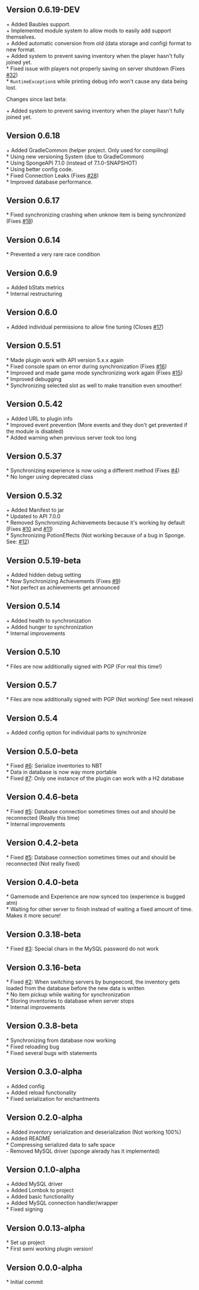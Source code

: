 Version 0.6.19-DEV
------------------

\+ Added Baubles support.  
\+ Implemented module system to allow mods to easily add support themselves.  
\+ Added automatic conversion from old (data storage and config) format to new format.  
\+ Added system to prevent saving inventory when the player hasn't fully joined yet.  
\* Fixed issue with players not properly saving on server shutdown (Fixes [#32](https://github.com/AuraDevelopmentTeam/InvSync/issues/32))  
\* `RuntimeException`s while printing debug info won't cause any data being lost.  

Changes since last beta:

\+ Added system to prevent saving inventory when the player hasn't fully joined yet.  


Version 0.6.18
--------------

\+ Added GradleCommon (helper project. Only used for compiling)  
\* Using new versioning System (due to GradleCommon)  
\* Using SpongeAPI 7.1.0 (instead of 7.1.0-SNAPSHOT)  
\* Using better config code.  
\* Fixed Connection Leaks (Fixes [#28](https://github.com/AuraDevelopmentTeam/InvSync/issues/28))  
\* Improved database performance.  


Version 0.6.17
--------------

\* Fixed synchronizing crashing when unknow item is being synchronized (Fixes [#18](https://github.com/AuraDevelopmentTeam/InvSync/issues/18))  


Version 0.6.14
--------------

\* Prevented a very rare race condition  


Version 0.6.9
-------------

\+ Added bStats metrics  
\* Internal restructuring  


Version 0.6.0
-------------

\+ Added individual permissions to allow fine tuning (Closes [#17](https://github.com/AuraDevelopmentTeam/InvSync/issues/17))  


Version 0.5.51
--------------

\* Made plugin work with API version 5.x.x again  
\* Fixed console spam on error during synchronization (Fixes [#16](https://github.com/AuraDevelopmentTeam/InvSync/issues/16))  
\* Improved and made game mode synchronizing work again (Fixes [#15](https://github.com/AuraDevelopmentTeam/InvSync/issues/15))  
\* Improved debugging  
\* Synchronizing selected slot as well to make transition even smoother!  


Version 0.5.42
--------------

\+ Added URL to plugin info  
\* Improved event prevention (More events and they don't get prevented if the module is disabled)  
\* Added warning when previous server took too long  


Version 0.5.37
--------------

\* Synchronizing experience is now using a different method (Fixes [#4](https://github.com/AuraDevelopmentTeam/InvSync/issues/4))  
\* No longer using deprecated class  


Version 0.5.32
--------------

\+ Added Manifest to jar  
\* Updated to API 7.0.0  
\* Removed Synchronizing Achievements because it's working by default (Fixes [#10](https://github.com/AuraDevelopmentTeam/InvSync/issues/10) and [#11](https://github.com/AuraDevelopmentTeam/InvSync/issues/11))  
\* Synchronizing PotionEffects (Not working because of a bug in Sponge. See: [#12](https://github.com/AuraDevelopmentTeam/InvSync/issues/12))  


Version 0.5.19-beta
-------------------

\+ Added hidden debug setting  
\* Now Synchronizing Achievements (Fixes [#9](https://github.com/AuraDevelopmentTeam/InvSync/issues/9))  
\* Not perfect as achievements get announced  


Version 0.5.14
--------------

\+ Added health to synchronization  
\+ Added hunger to synchronization  
\* Internal improvements  


Version 0.5.10
--------------

\* Files are now additionally signed with PGP (For real this time!)  


Version 0.5.7
-------------

\* Files are now additionally signed with PGP (Not working! See next release)  


Version 0.5.4
-------------

\+ Added config option for individual parts to synchronize  


Version 0.5.0-beta
------------------

\* Fixed [#6](https://github.com/AuraDevelopmentTeam/InvSync/issues/6): Serialize inventories to NBT  
\* Data in database is now way more portable  
\* Fixed [#7](https://github.com/AuraDevelopmentTeam/InvSync/issues/7): Only one instance of the plugin can work with a H2 database  


Version 0.4.6-beta
------------------

\* Fixed [#5](https://github.com/AuraDevelopmentTeam/InvSync/issues/5): Database connection sometimes times out and should be reconnected (Really this time)  
\* Internal improvements  


Version 0.4.2-beta
------------------

\* Fixed [#5](https://github.com/AuraDevelopmentTeam/InvSync/issues/5): Database connection sometimes times out and should be reconnected (Not really fixed)  


Version 0.4.0-beta
------------------

\* Gamemode and Experience are now synced too (experience is bugged atm)  
\* Waiting for other server to finish instead of waiting a fixed amount of time. Makes it more secure!  


Version 0.3.18-beta
-------------------

\* Fixed [#3](https://github.com/AuraDevelopmentTeam/InvSync/issues/3): Special chars in the MySQL password do not work  


Version 0.3.16-beta
-------------------

\* Fixed [#2](https://github.com/AuraDevelopmentTeam/InvSync/issues/2): When switching servers by bungeecord, the inventory gets loaded from the database before the new data is written  
\* No item pickup while waiting for synchronization  
\* Storing inventories to database when server stops  
\* Internal improvements  


Version 0.3.8-beta
------------------

\* Synchronizing from database now working  
\* Fixed reloading bug  
\* Fixed several bugs with statements  


Version 0.3.0-alpha
-------------------

\+ Added config  
\+ Added reload functionality  
\* Fixed serialization for enchantments  


Version 0.2.0-alpha
-------------------

\+ Added inventory serialization and deserialization (Not working 100%)  
\+ Added README  
\* Compressing serialized data to safe space  
\- Removed MySQL driver (sponge alerady has it implemented)  


Version 0.1.0-alpha
-------------------

\+ Added MySQL driver  
\+ Added Lombok to project  
\+ Added basic functionality  
\+ Added MySQL connection handler/wrapper  
\* Fixed signing  


Version 0.0.13-alpha
--------------------

\* Set up project  
\* First semi working plugin version!  


Version 0.0.0-alpha
-------------------

\* Initial commit  

